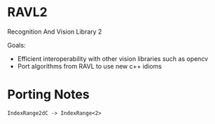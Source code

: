 RAVL2
=====

Recognition And Vision Library 2

Goals:

 - Efficient interoperability with other vision libraries such as opencv
 - Port algorithms from RAVL to use new c++ idioms
 
 

# Porting Notes

    IndexRange2dC -> IndexRange<2>

